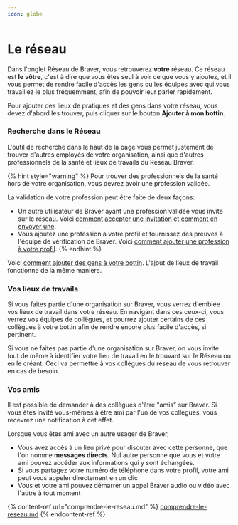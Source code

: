 ```yaml
---
icon: globe
---
```


# Le réseau

Dans l'onglet Réseau de Braver, vous retrouverez **votre** réseau. Ce réseau est **le vôtre**, c'est à dire que vous êtes seul à voir ce que vous y ajoutez, et il vous permet de rendre facile d'accès les gens ou les équipes avec qui vous travaillez le plus fréquemment, afin de pouvoir leur parler rapidement.

Pour ajouter des lieux de pratiques et des gens dans votre réseau, vous devez d'abord les trouver, puis cliquer sur le bouton **Ajouter à mon bottin**.&#x20;

### Recherche dans le Réseau

L'outil de recherche dans le haut de la page vous permet justement de trouver d'autres employés de votre organisation, ainsi que d'autres professionnels de la santé et lieux de travails du Réseau Braver.

{% hint style="warning" %}
Pour trouver des professionnels de la santé hors de votre organisation, vous devrez avoir une profession validée.

La validation de votre profession peut être faite de deux façons:

* Un autre utilisateur de Braver ayant une profession validée vous invite sur le réseau. Voici [comment accepter une invitation](https://braver-1.gitbook.io/braver/training/pour-les-professionnels/creation-de-compte/accepter-une-invitation) et [comment en envoyer une](https://braver-1.gitbook.io/braver/training/pour-les-professionnels/reseau/inviter-un-professionnel-de-la-sante-a-rejoindre-le-reseau-braver).
* Vous ajoutez une profession à votre profil et fournissez des preuves à l'équipe de vérification de Braver. Voici [comment ajouter une profession à votre profil](https://braver-1.gitbook.io/braver/training/pour-les-professionnels/gestion-du-profil/ajouter-sa-profession).
{% endhint %}

Voici [comment ajouter des gens à votre bottin](https://braver-1.gitbook.io/braver/training/pour-les-professionnels/reseau/ajouter-un-contact-a-votre-bottin). L'ajout de lieux de travail fonctionne de la même manière.

### Vos lieux de travails

Si vous faites partie d'une organisation sur Braver, vous verrez d'emblée vos lieux de travail dans votre réseau. En navigant dans ces ceux-ci, vous verrez vos équipes de collègues, et pourrez ajouter certains de ces collègues à votre bottin afin de rendre encore plus facile d'accès, si pertinent.

Si vous ne faites pas partie d'une organisation sur Braver, on vous invite tout de même à identifier votre lieu de travail en le trouvant sur le Réseau ou en le créant. Ceci va permettre à vos collègues du réseau de vous retrouver en cas de besoin.

### Vos amis

Il est possible de demander à des collègues d'être "amis" sur Braver. Si vous êtes invité vous-mêmes à être ami par l'un de vos collègues, vous recevrez une notification à cet effet.

Lorsque vous êtes ami avec un autre usager de Braver,

* Vous avez accès à un lieu privé pour discuter avec cette personne, que l'on nomme **messages directs**. Nul autre personne que vous et votre ami pouvez accéder aux informations qui y sont échangées.
* Si vous partagez votre numéro de téléphone dans votre profil, votre ami peut vous appeler directement en un clic
* Vous et votre ami pouvez démarrer un appel Braver audio ou vidéo avec l'autre à tout moment

{% content-ref url="comprendre-le-reseau.md" %}
[comprendre-le-reseau.md](comprendre-le-reseau.md)
{% endcontent-ref %}
